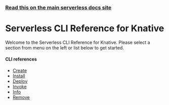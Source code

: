 <!--
title: Knative - Knative - CLI Reference
menuText: CLI Reference
layout: Doc
-->

<!-- DOCS-SITE-LINK:START automatically generated  -->

### [Read this on the main serverless docs site](https://www.serverless.com/framework/docs/providers/knative/cli-reference/)

<!-- DOCS-SITE-LINK:END -->

# Serverless CLI Reference for Knative

Welcome to the Serverless CLI Reference for Knative. Please select a section from menu on the left or list below to get started.

<div class="docsSection">
    <div class="docsSectionSubHeader">
      <h4>CLI references</h4>
    </div>
    <div class="docsProviderItems">
      <ul>
        <li><a href="./cli-reference/create.md">Create</a></li>
        <li><a href="./cli-reference/install.md">Install</a></li>
        <li><a href="./cli-reference/deploy.md">Deploy</a></li>
        <li><a href="./cli-reference/invoke.md">Invoke</a></li>
        <li><a href="./cli-reference/info.md">Info</a></li>
        <li><a href="./cli-reference/remove.md">Remove</a></li>
      </ul>
    </div>
  </div>
